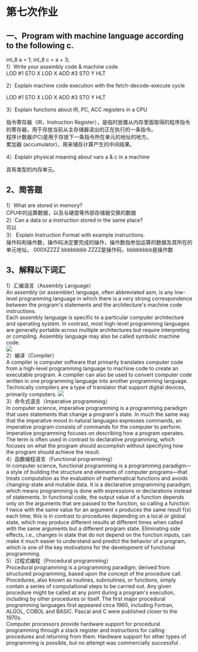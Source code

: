 # 第七次作业
## 一、Program with machine language according to the following c.
int_8 a = 1;
int_8 c = a + 3;  
1）Write your assembly code & machine code      
LOD #1
STO X
LOD X
ADD #3
STO Y
HLT

2）Explain machine code execution with the  fetch-decode-execute cycle  

LOD #1
STO X
LOD X
ADD #3
STO Y
HLT

3）Explain functions about  IR, PC, ACC registers in a CPU    

指令寄存器（IR，Instruction Register），是临时放置从内存里面取得的程序指令的寄存器，用于存放当前从主存储器读出的正在执行的一条指令。       
程序计数器(PC)是用于存放下一条指令所在单元的地址的地方。       
累加器 (accumulator)，用来储存计算产生的中间结果。         

4）Explain physical meaning about vars a & c in a machine  
 
具有类型的内存单元。  

## 2、简答题
1）What are stored in memory?     
CPU中的运算数据，以及与硬盘等外部存储器交换的数据     
2）Can a data or a instruction stored in the same place?      
可以         
3） Explain Instruction Format with example instructions.   
操作码和操作数，操作码决定要完成的操作，操作数指参加运算的数据及其所在的单元地址。
000XZZZZ  bbbbbbbb 
ZZZZ是操作码，bbbbbbbb是操作数


## 3、解释以下词汇
1）汇编语言（Assembly Language）     
An assembly (or assembler) language, often abbreviated asm, is any low-level programming language in which there is a very strong correspondence between the program's statements and the architecture's machine code instructions.      
Each assembly language is specific to a particular computer architecture and operating system. In contrast, most high-level programming languages are generally portable across multiple architectures but require interpreting or compiling. Assembly language may also be called symbolic machine code.  
![](https://upload.wikimedia.org/wikipedia/commons/f/f3/Motorola_6800_Assembly_Language.png)   
2）编译（Compiler）  
A compiler is computer software that primarily translates computer code from a high-level programming language to machine code to create an executable program. A compiler can also be used to convert computer code written in one programming language into another programming language. Technically compilers are a type of translator that support digital devices, primarily computers. 
![](https://upload.wikimedia.org/wikipedia/commons/6/6b/Compiler.svg)        
3）命令式语言（Imperative programming）    
In computer science, imperative programming is a programming paradigm that uses statements that change a program's state. In much the same way that the imperative mood in natural languages expresses commands, an imperative program consists of commands for the computer to perform. Imperative programming focuses on describing how a program operates.          
The term is often used in contrast to declarative programming, which focuses on what the program should accomplish without specifying how the program should achieve the result.          
4）函数编程语言（Functional programming）    
In computer science, functional programming is a programming paradigm—a style of building the structure and elements of computer programs—that treats computation as the evaluation of mathematical functions and avoids changing-state and mutable data. It is a declarative programming paradigm, which means programming is done with expressions or declarations instead of statements. In functional code, the output value of a function depends only on the arguments that are passed to the function, so calling a function f twice with the same value for an argument x produces the same result f(x) each time; this is in contrast to procedures depending on a local or global state, which may produce different results at different times when called with the same arguments but a different program state. Eliminating side effects, i.e., changes in state that do not depend on the function inputs, can make it much easier to understand and predict the behavior of a program, which is one of the key motivations for the development of functional programming.       
5）过程式编程（Procedural programming）     
Procedural programming is a programming paradigm, derived from structured programming, based upon the concept of the procedure call. Procedures, also known as routines, subroutines, or functions, simply contain a series of computational steps to be carried out. Any given procedure might be called at any point during a program's execution, including by other procedures or itself. The first major procedural programming languages first appeared circa 1960, including Fortran, ALGOL, COBOL and BASIC. Pascal and C were published closer to the 1970s.        
Computer processors provide hardware support for procedural programming through a stack register and instructions for calling procedures and returning from them. Hardware support for other types of programming is possible, but no attempt was commercially successful . 
